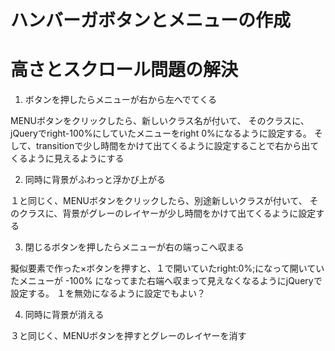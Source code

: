 # ハンバーガボタンとメニューの作成
# 高さとスクロール問題の解決

1. ボタンを押したらメニューが右から左へでてくる  

MENUボタンをクリックしたら、新しいクラス名が付いて、
そのクラスに、jQueryでright-100%にしていたメニューをright 0%になるように設定する。
そして、transitionで少し時間をかけて出てくるように設定することで右から出てくるように見えるようにする

2. 同時に背景がふわっと浮かび上がる  

１と同じく、MENUボタンをクリックしたら、別途新しいクラスが付いて、
そのクラスに、背景がグレーのレイヤーが少し時間をかけて出てくるように設定する

3. 閉じるボタンを押したらメニューが右の端っこへ収まる  

擬似要素で作った×ボタンを押すと、１で開いていたright:0%;になって開いていたメニューが
-100% になってまた右端へ収まって見えなくなるようにjQueryで設定する。
１を無効になるように設定でもよい？


4. 同時に背景が消える  

３と同じく、MENUボタンを押すとグレーのレイヤーを消す